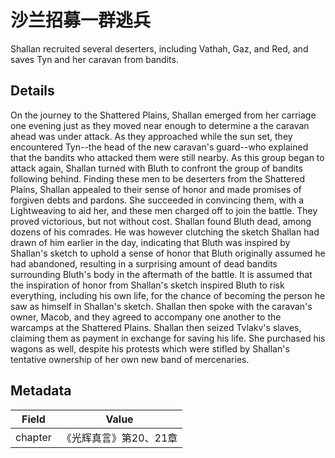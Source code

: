 # 沙兰招募一群逃兵
Shallan recruited several deserters, including Vathah, Gaz, and Red, and saves Tyn and her caravan from bandits.

## Details
On the journey to the Shattered Plains, Shallan emerged from her carriage one evening just as they moved near enough to determine a the caravan ahead was under attack. As they approached while the sun set, they encountered Tyn--the head of the new caravan's guard--who explained that the bandits who attacked them were still nearby. As this group began to attack again, Shallan turned with Bluth to confront the group of bandits following behind. Finding these men to be deserters from the Shattered Plains, Shallan appealed to their sense of honor and made promises of forgiven debts and pardons. She succeeded in convincing them, with a Lightweaving to aid her, and these men charged off to join the battle. They proved victorious, but not without cost. Shallan found Bluth dead, among dozens of his comrades. He was however clutching the sketch Shallan had drawn of him earlier in the day, indicating that Bluth was inspired by Shallan's sketch to uphold a sense of honor that Bluth originally assumed he had abandoned, resulting in a surprising amount of dead bandits surrounding Bluth's body in the aftermath of the battle. It is assumed that the inspiration of honor from Shallan's sketch inspired Bluth to risk everything, including his own life, for the chance of becoming the person he saw as himself in Shallan's sketch. Shallan then spoke with the caravan's owner, Macob, and they agreed to accompany one another to the warcamps at the Shattered Plains. Shallan then seized Tvlakv's slaves, claiming them as payment in exchange for saving his life. She purchased his wagons as well, despite his protests which were stifled by Shallan's tentative ownership of her own new band of mercenaries.

## Metadata
| Field | Value |
| ----- | ----- |
| chapter | 《光辉真言》第20、21章 |
